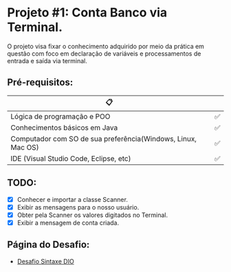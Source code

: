 # Projeto #1: Conta Banco via Terminal.
 O projeto visa fixar o conhecimento adquirido por meio da prática em questão com foco em declaração de variáveis e processamentos de entrada e saída via terminal.

## Pré-requisitos:

|📋||
| ------------- | ------------- |
| Lógica de programação e POO  | ✅  |
| Conhecimentos básicos em Java  | ✅  |
| Computador com SO de sua preferência(Windows, Linux, Mac OS)  | ✅  |
| IDE (Visual Studio Code, Eclipse, etc)  | ✅  |

## TODO:

- [x] Conhecer e importar a classe Scanner.
- [x] Exibir as mensagens para o nosso usuário.
- [x] Obter pela Scanner os valores digitados no Terminal.
- [x] Exibir a mensagem de conta criada.

## Página do Desafio:

* [Desafio Sintaxe DIO](https://github.com/digitalinnovationone/trilha-java-basico/tree/main/desafios/sintaxe)
